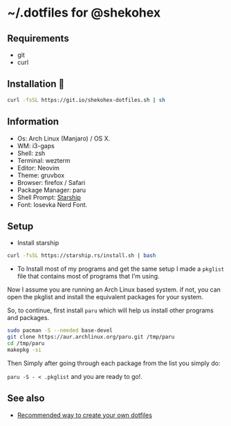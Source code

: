 # ~/.dotfiles for @shekohex

## Requirements

* git
* curl

## Installation 🔧

```bash
curl -fsSL https://git.io/shekohex-dotfiles.sh | sh
```

## Information

* Os: Arch Linux (Manjaro) / OS X.
* WM: i3-gaps
* Shell: zsh
* Terminal: wezterm
* Editor: Neovim
* Theme: gruvbox
* Browser: firefox / Safari
* Package Manager: paru
* Shell Prompt: [Starship](https://starship.rs/)
* Font: Iosevka Nerd Font.

## Setup

* Install starship

```bash
curl -fsSL https://starship.rs/install.sh | bash
```

* To Install most of my programs and get the same setup I made a `pkglist` file
that contains most of programs that I'm using.

Now I assume you are running an Arch Linux based system.
if not, you can open the pkglist and install the equivalent packages for your system.

So, to continue, first install `paru` which will help us install other programs and packages.

```bash
sudo pacman -S --needed base-devel
git clone https://aur.archlinux.org/paru.git /tmp/paru
cd /tmp/paru
makepkg -si
```

Then Simply after going through each package from the list you simply do:

`paru -S - < .pkglist` and you are ready to go!.

## See also

* [Recommended way to create your own dotfiles](https://www.atlassian.com/git/tutorials/dotfiles)

